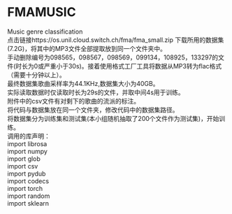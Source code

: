 # FMAMUSIC  
Music genre classification  
点击链接https://os.unil.cloud.switch.ch/fma/fma_small.zip 下载所用的数据集(7.2G)，将其中的MP3文件全部提取放到同一个文件夹中。  
手动删除编号为098565，098567，098569，099134，108925，133297的文件(时长为0或严重小于30s)。接着使用格式工厂工具将数据从MP3转为flac格式（需要十分钟以上）。  
最终数据集歌曲采样率为44.1KHz,数据集大小为40GB。  
实际读取数据时仅读取时长为29s的文件，并取中间4s用于训练。  
附件中的csv文件有对剩下的歌曲的流派的标注。  
将代码与数据集放在同一个文件夹，修改代码中的数据集路径。  
将数据集分为训练集和测试集(本小组随机抽取了200个文件作为测试集)，开始训练。  
调用的库声明：  
import librosa  
import numpy  
import glob  
import csv  
import pydub  
import codecs  
import torch  
import random  
import sklearn  
